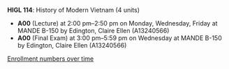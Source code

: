 **HIGL 114**: History of Modern Vietnam (4 units)

- **A00** (Lecture) at 2:00 pm–2:50 pm on Monday, Wednesday, Friday at MANDE B-150 by Edington, Claire Ellen (A13240566)
- **A00** (Final Exam) at 3:00 pm–5:59 pm on Wednesday at MANDE B-150 by Edington, Claire Ellen (A13240566)

[Enrollment numbers over time](./HIGL114.tsv)
